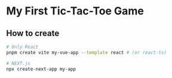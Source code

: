 # My First Tic-Tac-Toe Game

## How to create
```bash
# Only React
pnpm create vite my-vue-app --template react # (or react-ts)

# NEXT.js
npx create-next-app my-app
```

